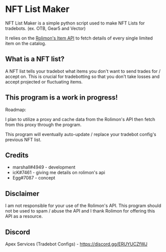 # NFT List Maker

NFT List Maker is a simple python script used to make NFT Lists for tradebots. (ex. OTB, Gear5 and Vector)

It relies on the [Rolimon's Item API](https://www.rolimons.com/itemapi/itemdetails) to fetch details of every single limited item on the catalog. 

## What is a NFT list?

A NFT list tells your tradebot what items you don't want to send trades for / accept on. This is crucial for tradebotting so that you don't take losses and accept projected or fluctuating items.

## This program is a work in progress!

Roadmap:

I plan to utilize a proxy and cache data from the Rolimon's API then fetch from this proxy through the program. 

This program will eventually auto-update / replace your tradebot config's previous NFT list.

## Credits 

+ marshall#4949 - development
+ icK#7461 - giving me details on rolimon's api
+ Egg#7087 - concept

## Disclaimer

I am not responsible for your use of the Rolimon's API. This program should not be used to spam / abuse the API and I thank Rolimon for offering this API as a resource.

## Discord 

Apex Services (Tradebot Configs) - https://discord.gg/ERUYUCZfWJ
